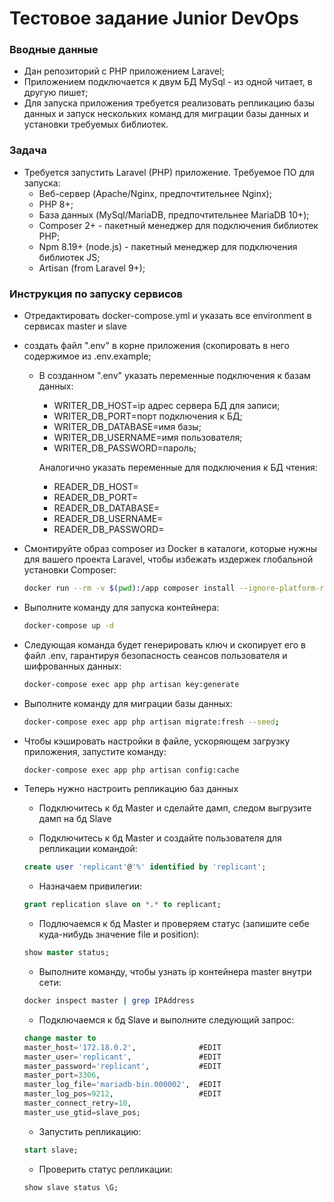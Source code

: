 # Тестовое задание Junior DevOps

### Вводные данные
*	Дан репозиторий с PHP приложением Laravel;
*	Приложением подключается к двум БД MySql - из одной читает, в другую пишет;
*   Для запуска приложения требуется реализовать репликацию базы данных и запуск нескольких команд для миграции базы данных и установки требуемых библиотек.


### Задача
* Требуется запустить Laravel (PHP) приложение. Требуемое ПО для запуска:
    * Веб-сервер (Apache/Nginx, предпочтительнее Nginx);
    * PHP 8+;
    * База данных (MySql/MariaDB, предпочтительнее MariaDB 10+);
    * Composer 2+ - пакетный менеджер для подключения библиотек PHP;
    * Npm 8.19+ (node.js) - пакетный менеджер для подключения библиотек JS;
    * Artisan (from Laravel 9+);
    
### Инструкция по запуску сервисов
* Отредактировать docker-compose.yml и указать все environment в сервисах master и slave
* создать файл ".env" в корне приложения (скопировать в него содержимое из .env.example;
    * В созданном ".env" указать переменные подключения к базам данных:
        * WRITER_DB_HOST=ip адрес сервера БД для записи;
        * WRITER_DB_PORT=порт подключения к БД;
        * WRITER_DB_DATABASE=имя базы;
        * WRITER_DB_USERNAME=имя пользователя;
        * WRITER_DB_PASSWORD=пароль;

        Аналогично указать переменные для подключения к БД чтения:
        * READER_DB_HOST=
        * READER_DB_PORT=
        * READER_DB_DATABASE=
        * READER_DB_USERNAME=
        * READER_DB_PASSWORD=
   
* Cмонтируйте образ composer из Docker в каталоги, которые нужны для вашего проекта Laravel, чтобы избежать издержек глобальной установки Composer:
    ```Bash 
    docker run --rm -v $(pwd):/app composer install --ignore-platform-reqs
    ```
* Выполните команду для запуска контейнера:
    ```Bash
    docker-compose up -d
    ```

* Следующая команда будет генерировать ключ и скопирует его в файл .env, гарантируя безопасность сеансов пользователя и шифрованных данных:
    ```Bash
    docker-compose exec app php artisan key:generate
    ```
       
* Выполните команду для миграции базы данных:
    ```Bash
    docker-compose exec app php artisan migrate:fresh --seed;
    ```

* Чтобы кэшировать настройки в файле, ускоряющем загрузку приложения, запустите команду:
    ```Bash
    docker-compose exec app php artisan config:cache
    ```
* Теперь нужно настроить репликацию баз данных
    * Подключитесь к бд Master и сделайте дамп, следом выгрузите дамп на бд Slave
    
    * Подключитесь к бд Master и создайте пользователя для репликации командой:
    ```SQL
    create user 'replicant'@'%' identified by 'replicant';
    ```
    * Назначаем привилегии:
    ```SQL
    grant replication slave on *.* to replicant;
    ```
    
    * Подлючаемся к бд Master и проверяем статус (запишите себе куда-нибудь значение file и position):
    ```SQL
    show master status;
    ```
    * Выполните команду, чтобы узнать ip контейнера master внутри сети:
    ```Bash
    docker inspect master | grep IPAddress
    ```
    
    * Подключаемся к бд Slave и выполните следующий запрос:
    ```SQL
    change master to     
    master_host='172.18.0.2',              #EDIT    
    master_user='replicant',               #EDIT   
    master_password='replicant',           #EDIT    
    master_port=3306,     
    master_log_file='mariadb-bin.000002',  #EDIT   
    master_log_pos=9212,                   #EDIT
    master_connect_retry=10,     
    master_use_gtid=slave_pos;
    ```
    * Запустить репликацию:
    ```SQL
    start slave; 
    ```
    * Проверить статус репликации:
    ```SQL
    show slave status \G;
    ```
